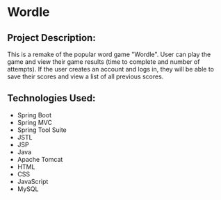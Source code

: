 # Wordle

## Project Description:

This is a remake of the popular word game "Wordle". User can play the game and view their game results (time to complete and number of attempts). If the user creates an account and logs in, they will be able to save their scores and view a list of all previous scores.  

## Technologies Used:

* Spring Boot
* Spring MVC
* Spring Tool Suite
* JSTL
* JSP
* Java
* Apache Tomcat
* HTML
* CSS
* JavaScript
* MySQL
